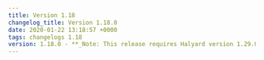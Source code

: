 ```yaml
---
title: Version 1.18
changelog_title: Version 1.18.0
date: 2020-01-22 13:18:57 +0000
tags: changelogs 1.18
version: 1.18.0 - **_Note: This release requires Halyard version 1.29.0 or later._**
---
```

<script src="https://gist.github.com/spinnaker-release/6d9ebdbd548d72bec49c56442d2551d0.js"/>
